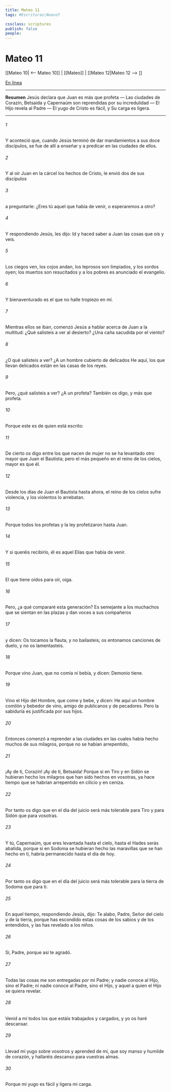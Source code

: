 ```yaml
---
title: Mateo 11
tags: #Escrituras\NuevoT

cssclass: scriptures
publish: false
people:
---
```


# Mateo 11
[[Mateo 10| <-- Mateo 10]] | [[Mateo]] | [[Mateo 12|Mateo 12 --> ]]

[En línea](https://churchofjesuschrist.org/study/scriptures/nt/matt/11?lang=spa)

---
__Resumen__
Jesús declara que Juan es más que profeta — Las ciudades de Corazín, Betsaida y Capernaúm son reprendidas por su incredulidad — El Hijo revela al Padre — El yugo de Cristo es fácil, y Su carga es ligera.

---
###### 1 
Y aconteció que, cuando Jesús terminó de dar mandamientos a sus doce discípulos, se fue de allí a enseñar y a predicar en las ciudades de ellos.

###### 2 
Y al oír Juan en la cárcel los hechos de Cristo, le envió dos de sus discípulos

###### 3 
a preguntarle: ¿Eres tú aquel que había de venir, o esperaremos a otro?

###### 4 
Y respondiendo Jesús, les dijo: Id y haced saber a Juan las cosas que oís y veis.

###### 5 
Los ciegos ven, los cojos andan, los leprosos son limpiados, y los sordos oyen; los muertos son resucitados y a los pobres es anunciado el evangelio.

###### 6 
Y bienaventurado es el que no halle tropiezo en mí.

###### 7 
Mientras ellos se iban, comenzó Jesús a hablar acerca de Juan a la multitud: ¿Qué salisteis a ver al desierto? ¿Una caña sacudida por el viento?

###### 8 
¿O qué salisteis a ver? ¿A un hombre cubierto de delicados  He aquí, los que llevan  delicados están en las casas de los reyes.

###### 9 
Pero, ¿qué salisteis a ver? ¿A un profeta? También os digo, y más que profeta.

###### 10 
Porque este es de quien está escrito:

###### 11 
De cierto os digo  entre los que nacen de mujer no se ha levantado otro mayor que Juan el Bautista; pero el más pequeño en el reino de los cielos, mayor es que él.

###### 12 
Desde los días de Juan el Bautista hasta ahora, el reino de los cielos sufre violencia, y los violentos lo arrebatan.

###### 13 
Porque todos los profetas y la ley profetizaron hasta Juan.

###### 14 
Y si queréis recibirlo, él es aquel Elías que había de venir.

###### 15 
El que tiene oídos para oír, oiga.

###### 16 
Pero, ¿a qué compararé esta generación? Es semejante a los muchachos que se sientan en las plazas y dan voces a sus compañeros

###### 17 
y dicen: Os tocamos la flauta, y no bailasteis; os entonamos canciones de duelo, y no os lamentasteis.

###### 18 
Porque vino Juan, que no comía ni bebía, y dicen: Demonio tiene.

###### 19 
Vino el Hijo del Hombre, que come y bebe, y dicen: He aquí un hombre comilón y bebedor de vino, amigo de publicanos y de pecadores. Pero la sabiduría es justificada por sus hijos.

###### 20 
Entonces comenzó a reprender a las ciudades en las cuales había hecho muchos de sus milagros, porque no se habían arrepentido, 

###### 21 
¡Ay de ti, Corazín! ¡Ay de ti, Betsaida! Porque si en Tiro y en Sidón se hubieran hecho los milagros que han sido hechos en vosotras, ya hace tiempo que se habrían arrepentido en cilicio y en ceniza.

###### 22 
Por tanto os digo que en el día del juicio será más tolerable  para Tiro y para Sidón que para vosotras.

###### 23 
Y tú, Capernaúm, que eres levantada hasta el cielo, hasta el Hades serás abatida, porque si en Sodoma se hubieran hecho las maravillas que se han hecho en ti, habría permanecido hasta el día de hoy.

###### 24 
Por tanto os digo que en el día del juicio será más tolerable  para la tierra de Sodoma que para ti.

###### 25 
En aquel tiempo, respondiendo Jesús, dijo: Te alabo, Padre, Señor del cielo y de la tierra, porque has escondido estas cosas de los sabios y de los entendidos, y las has revelado a los niños.

###### 26 
Sí, Padre, porque así te agradó.

###### 27 
Todas las cosas me son entregadas por mi Padre; y nadie conoce al Hijo, sino el Padre; ni nadie conoce al Padre, sino el Hijo, y aquel a quien el Hijo se  quiera revelar.

###### 28 
Venid a mí todos los que estáis trabajados y cargados, y yo os haré descansar.

###### 29 
Llevad mi yugo sobre vosotros y aprended de mí, que soy manso y humilde de corazón, y hallaréis descanso para vuestras almas.

###### 30 
Porque mi yugo es fácil y ligera mi carga.

